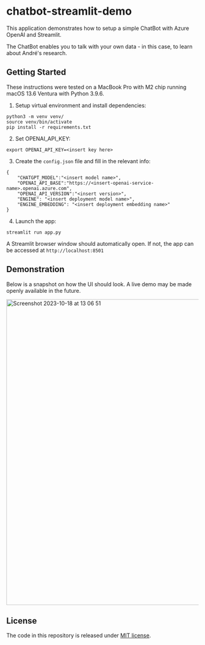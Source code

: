 # chatbot-streamlit-demo

This application demonstrates how to setup a simple ChatBot with Azure OpenAI and Streamlit.

The ChatBot enables you to talk with your own data - in this case, to learn about André's research.

## Getting Started

These instructions were tested on a MacBook Pro with M2 chip running macOS 13.6 Ventura with Python 3.9.6.

1. Setup virtual environment and install dependencies:
```
python3 -m venv venv/
source venv/bin/activate
pip install -r requirements.txt
```

2. Set OPENAI_API_KEY:
```
export OPENAI_API_KEY=<insert key here>
```

3. Create the `config.json` file and fill in the relevant info:
```
{
    "CHATGPT_MODEL":"<insert model name>",
    "OPENAI_API_BASE":"https://<insert-openai-service-name>.openai.azure.com",
    "OPENAI_API_VERSION":"<insert version>",
    "ENGINE": "<insert deployment model name>",
    "ENGINE_EMBEDDING": "<insert deployment embedding name>"
}
```

4. Launch the app:
```
streamlit run app.py
```

A Streamlit browser window should automatically open. If not, the app can be accessed at `http://localhost:8501`

## Demonstration

Below is a snapshot on how the UI should look. A live demo may be made openly available in the future.

<img width="800" alt="Screenshot 2023-10-18 at 13 06 51" src="https://github.com/andreped/chatbot-streamlit-demo/assets/29090665/0e367153-9f0e-48d6-8059-dd060f917a97">

## License

The code in this repository is released under [MIT license](https://github.com/andreped/chatbot-streamlit-demo/blob/main/LICENSE).
